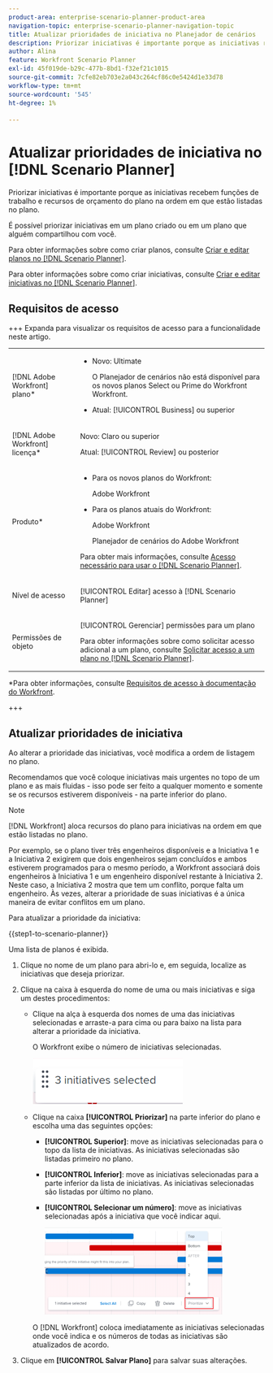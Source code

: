```yaml
---
product-area: enterprise-scenario-planner-product-area
navigation-topic: enterprise-scenario-planner-navigation-topic
title: Atualizar prioridades de iniciativa no Planejador de cenários
description: Priorizar iniciativas é importante porque as iniciativas recebem funções de trabalho e recursos de orçamento do plano na ordem em que estão listadas no plano.
author: Alina
feature: Workfront Scenario Planner
exl-id: 45f019de-b29c-477b-8bd1-f32ef21c1015
source-git-commit: 7cfe82eb703e2a043c264cf86c0e5424d1e33d78
workflow-type: tm+mt
source-wordcount: '545'
ht-degree: 1%

---
```


# Atualizar prioridades de iniciativa no [!DNL Scenario Planner]

Priorizar iniciativas é importante porque as iniciativas recebem funções de trabalho e recursos de orçamento do plano na ordem em que estão listadas no plano.

É possível priorizar iniciativas em um plano criado ou em um plano que alguém compartilhou com você.

Para obter informações sobre como criar planos, consulte [Criar e editar planos no [!DNL Scenario Planner]](../scenario-planner/create-and-edit-plans.md).

Para obter informações sobre como criar iniciativas, consulte [Criar e editar iniciativas no [!DNL Scenario Planner]](../scenario-planner/create-and-edit-initiatives.md).

## Requisitos de acesso

+++ Expanda para visualizar os requisitos de acesso para a funcionalidade neste artigo.

<table style="table-layout:auto"> 
 <col> 
 <col> 
 <tbody> 
  <tr> 
   <td> <p>[!DNL Adobe Workfront] plano*</p> </td> 
   <td> <ul></li>
   <li><p>Novo: Ultimate </p></li>
   <p>O Planejador de cenários não está disponível para os novos planos Select ou Prime do Workfront Workfront. </p>
   <li><p>Atual: [!UICONTROL Business] ou superior</p></ul>
   </td> 
  </tr> 
  <tr> 
   <td> <p>[!DNL Adobe Workfront] licença*</p> </td> 
   <td> <p>Novo: Claro ou superior</p> 
   <p>Atual: [!UICONTROL Review] ou posterior</p> </td> 
  </tr> 
  <tr> 
   <td>Produto* </td> 
   <td> <ul><li><p>Para os novos planos do Workfront:</p><p> Adobe Workfront</li></p>
   <li><p>Para os planos atuais do Workfront: </p>
   <p>Adobe Workfront</p> <p>Planejador de cenários do Adobe Workfront</p></li></ul>

<p>Para obter mais informações, consulte <a href="../scenario-planner/access-needed-to-use-sp.md" class="MCXref xref">Acesso necessário para usar o [!DNL Scenario Planner]</a>. </p> </td> 
  </tr> 
  <tr data-mc-conditions=""> 
   <td>Nível de acesso </td> 
   <td> <p>[!UICONTROL Editar] acesso à [!DNL Scenario Planner]</p> </td> 
  </tr> 
  <tr data-mc-conditions=""> 
   <td> <p>Permissões de objeto </p> </td> 
   <td> <p>[!UICONTROL Gerenciar] permissões para um plano</p> <p>Para obter informações sobre como solicitar acesso adicional a um plano, consulte <a href="../scenario-planner/request-access-to-plan.md" class="MCXref xref">Solicitar acesso a um plano no [!DNL Scenario Planner]</a>.</p> </td> 
  </tr> 
 </tbody> 
</table>

*Para obter informações, consulte [Requisitos de acesso à documentação do Workfront](/help/quicksilver/administration-and-setup/add-users/access-levels-and-object-permissions/access-level-requirements-in-documentation.md).

+++

## Atualizar prioridades de iniciativa

Ao alterar a prioridade das iniciativas, você modifica a ordem de listagem no plano.

Recomendamos que você coloque iniciativas mais urgentes no topo de um plano e as mais fluidas - isso pode ser feito a qualquer momento e somente se os recursos estiverem disponíveis - na parte inferior do plano.

>[!NOTE]
>
>[!DNL Workfront] aloca recursos do plano para iniciativas na ordem em que estão listadas no plano.
>
>Por exemplo, se o plano tiver três engenheiros disponíveis e a Iniciativa 1 e a Iniciativa 2 exigirem que dois engenheiros sejam concluídos e ambos estiverem programados para o mesmo período, a Workfront associará dois engenheiros à Iniciativa 1 e um engenheiro disponível restante à Iniciativa 2. Neste caso, a Iniciativa 2 mostra que tem um conflito, porque falta um engenheiro. Às vezes, alterar a prioridade de suas iniciativas é a única maneira de evitar conflitos em um plano.

Para atualizar a prioridade da iniciativa:

{{step1-to-scenario-planner}}

Uma lista de planos é exibida.

1. Clique no nome de um plano para abri-lo e, em seguida, localize as iniciativas que deseja priorizar.
1. Clique na caixa à esquerda do nome de uma ou mais iniciativas e siga um destes procedimentos:

   * Clique na alça à esquerda dos nomes de uma das iniciativas selecionadas e arraste-a para cima ou para baixo na lista para alterar a prioridade da iniciativa.

     O Workfront exibe o número de iniciativas selecionadas.

     ![Número da iniciativa de seleção múltipla](assets/multi-select-initiative-number.png)

   * Clique na caixa **[!UICONTROL Priorizar]** na parte inferior do plano e escolha uma das seguintes opções:

      * **[!UICONTROL Superior]**: move as iniciativas selecionadas para o topo da lista de iniciativas. As iniciativas selecionadas são listadas primeiro no plano.
      * **[!UICONTROL Inferior]**: move as iniciativas selecionadas para a parte inferior da lista de iniciativas. As iniciativas selecionadas são listadas por último no plano.
      * **[!UICONTROL Selecionar um número]**: move as iniciativas selecionadas após a iniciativa que você indicar aqui.

        ![Priorizar iniciativas](assets/prioritize-initiatives-expanded-highlighted-350x171.png)

     O [!DNL Workfront] coloca imediatamente as iniciativas selecionadas onde você indica e os números de todas as iniciativas são atualizados de acordo.

1. Clique em **[!UICONTROL Salvar Plano]** para salvar suas alterações.
